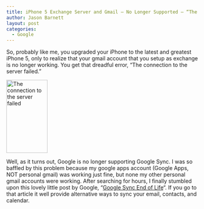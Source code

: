 ```yaml
---
title: iPhone 5 Exchange Server and Gmail – No Longer Supported – “The connection to the server failed.”
author: Jason Barnett
layout: post
categories:
  - Google
---
```

So, probably like me, you upgraded your iPhone to the latest and greatest iPhone 5, only to realize that your gmail account that you setup as exchange is no longer working. You get that dreadful error, “The connection to the server failed.”

[<img alt="The connection to the server failed" src="http://knowitnot.com/wp-content/uploads/2013/05/The-connection-to-the-server-failed-169x300.png" width="108" height="192" />][1]

Well, as it turns out, Google is no longer supporting Google Sync. I was so baffled by this problem because my google apps account (Google Apps, NOT personal gmail) was working just fine, but none my other personal gmail accounts were working. After searching for hours, I finally stumbled upon this lovely little post by Google, “[Google Sync End of Life][2]“. If you go to that article it well provide alternative ways to sync your email, contacts, and calendar.

 [1]: /images/The-connection-to-the-server-failed.png
 [2]: http://productforums.google.com/forum/#!msg/gmail/oGeHuvTPtRM/ZTb7ejyvKVsJ